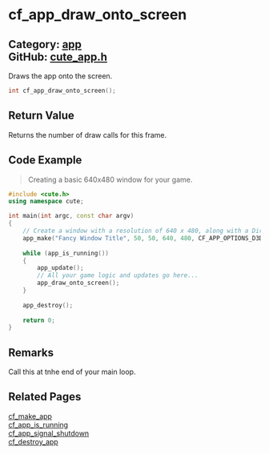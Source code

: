 [](../header.md ':include')

# cf_app_draw_onto_screen

Category: [app](/api_reference?id=app)  
GitHub: [cute_app.h](https://github.com/RandyGaul/cute_framework/blob/master/include/cute_app.h)  
---

Draws the app onto the screen.

```cpp
int cf_app_draw_onto_screen();
```

## Return Value

Returns the number of draw calls for this frame.

## Code Example

> Creating a basic 640x480 window for your game.

```cpp
#include <cute.h>
using namespace cute;

int main(int argc, const char argv)
{
    // Create a window with a resolution of 640 x 480, along with a DirectX 11 context.
    app_make("Fancy Window Title", 50, 50, 640, 480, CF_APP_OPTIONS_D3D11_CONTEXT, argv[0]);
    
    while (app_is_running())
    {
        app_update();
        // All your game logic and updates go here...
        app_draw_onto_screen();
    }
    
    app_destroy();
    
    return 0;
}
```

## Remarks

Call this at tnhe end of your main loop.

## Related Pages

[cf_make_app](/app/cf_make_app.md)  
[cf_app_is_running](/app/cf_app_is_running.md)  
[cf_app_signal_shutdown](/app/cf_app_signal_shutdown.md)  
[cf_destroy_app](/app/cf_destroy_app.md)  
